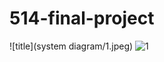 # 514-final-project
![title](system diagram/1.jpeg)
![1](https://github.com/ruiqingww/514-final-project/assets/88872885/1c581ec9-3ae0-4f1e-b4c2-786f7b59b69c)
